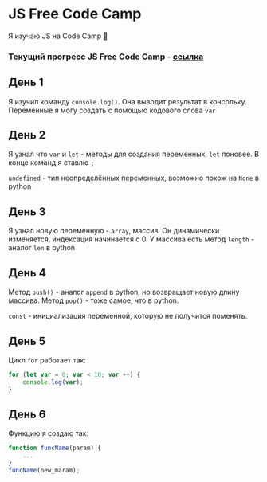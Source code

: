 # JS Free Code Camp 

Я изучаю JS на Code Camp 🤗

### Текущий прогресс JS Free Code Camp - [ссылка](https://www.freecodecamp.org/learn/javascript-algorithms-and-data-structures-v8/learn-introductory-javascript-by-building-a-pyramid-generator/step-18)

## День 1 
Я изучил команду `console.log()`. Она выводит результат в консольку. Переменные я могу создать с помощью кодового слова `var`

## День 2

Я узнал что `var` и `let` - методы для создания переменных, `let` поновее. В конце команд я ставлю `;`

`undefined` - тип неопределённых переменных, возможно похож на `None` в python 

## День 3

Я узнал новую переменную - `array`, массив. Он динамически изменяется, индексация начинается с $0$. У массива есть метод `length` - аналог `len` в python

## День 4

Метод `push()` - аналог `append` в python, но возвращает новую длину массива. Метод `pop()` - тоже самое, что в python. 

`const` - инициализация переменной, которую не получится поменять.

## День 5

Цикл `for` работает так:

```javascript
for (let var = 0; var < 10; var ++) {
    console.log(var);
}
```

## День 6

Функцию я создаю так:

```javascript
function funcName(param) {
    ...
}
funcName(new_maram);
```
